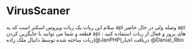 # VirusScaner
سلام این ربات یک ربات ویروس اسکنر است که به api وصله ولی در حال حاضر api قطعه و شما می توانید با جایگزین کردن api های بروز و فعال از ربات استفاده کنید : ربات ساخته شده توسط دانیال ملک زاده(@JanPHP)دریافت اخبار @Danial_Rbo
